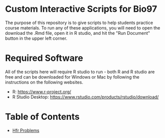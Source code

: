 Custom Interactive Scripts for Bio97 
=========================

The purpose of this repository is to give scripts to help students practice course materials. To run any of these applications, you will need to open the download the .Rmd file, open it in R studio, and hit the "Run Document" button in the upper left corner. 

Required Software <a name="software"></a>
=================

All of the scripts here will require R studio to run - both R and R studio are free and can be downloaded for Windows or Mac by following the instructions on the following websites.

* R: https://www.r-project.org/
* R Studio Desktop: https://www.rstudio.com/products/rstudio/download/ 

Table of Contents
=================
* [Hfr Problems](https://github.com/KerriganBlake/Bio97_Custom_Materials/blob/master/Hfr_Problem_Set_Application.Rmd)
		
	












